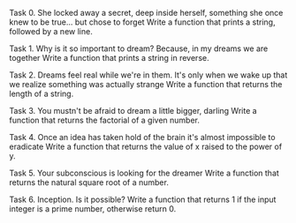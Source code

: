 Task 0. She locked away a secret, deep inside herself, something she once knew to be true... but chose to forget
	Write a function that prints a string, followed by a new line.

Task 1. Why is it so important to dream? Because, in my dreams we are together
	Write a function that prints a string in reverse.

Task 2. Dreams feel real while we're in them. It's only when we wake up that we realize something was actually strange
	Write a function that returns the length of a string.

Task 3. You mustn't be afraid to dream a little bigger, darling
	Write a function that returns the factorial of a given number.

Task 4. Once an idea has taken hold of the brain it's almost impossible to eradicate
	Write a function that returns the value of x raised to the power of y.

Task 5. Your subconscious is looking for the dreamer
	Write a function that returns the natural square root of a number.

Task 6. Inception. Is it possible?
	Write a function that returns 1 if the input integer is a prime number, otherwise return 0.
